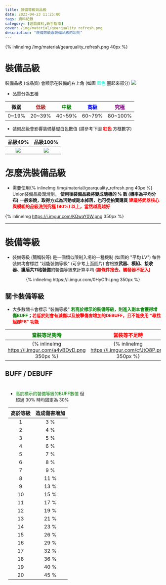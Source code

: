 ```yaml
---
title: 裝備等級與品級
date: 2023-04-23 11:25:00
tags: 資料紀錄
category: [遊戲資料,新手指南]
cover: /img/material/gearquality_refresh.png
description: "裝備等級跟裝備品級的說明"
---
```


{% inlineImg /img/material/gearquality_refresh.png 40px %}

# 裝備品級

裝備品級 (或品質) 會顯示在裝備的右上角 (如圖 <font color=#00ffdf>藍色</font> 圈起來部分)
![](https://i.imgur.com/nS1q5Tk.png)

- 品質分為五種

|微弱|<font color=brown>低級</font>|<font color=green>中級</font>|<font color=blue>高級</font>|<font color=purple>究極</font>
|:-:|:-:|:-:|:-:|:-:
|0~19%|20~39%|40~59%|60~79%|80~100%

- 裝備品級會影響裝備基礎白色數值 (請參考下圖 **<font color=red>紅色</font>** 方框數字)

|品級49%|品級100%
|:-:|:-:
|![](https://i.imgur.com/rI3pofo.png)|![](https://i.imgur.com/emczcUJ.png)

# 怎麼洗裝備品級

- 需要使用{% inlineImg /img/material/gearquality_refresh.png 40px %} Union裝備品級潤滑劑， **使用後裝備品級將變成隨機的 % 數 (機率為平均分布)**
**一般來說，取得方式為活動或副本掉落，也可從拍賣購買**
**<font color=red>建議將武器核心與模組的品級洗到究極 (90%) 以上，當然越高越好</font>**

{% inlineImg https://i.imgur.com/KQwaY0W.png 350px %}

---

# 裝備等級

- 裝備等級 (簡稱裝等) 是一個類似限制入場的一種機制 (如圖的 "平均 LV")
每件裝備均會標註 "超能裝備等級" (可參考上面圖片)
會根據**武器、模組、接收器、護盾共11格裝備**的裝備等級來計算平均 **<font color=red>(無條件捨去，觸發器不記入)</font>**

<div style="text-align: center">{% inlineImg https://i.imgur.com/0HyCfhi.png 350px %}</div>

## 關卡裝備等級

- 大多數關卡會標示 "裝備等級" 
**<font color=green>若高於標示的裝備等級，則進入副本會獲得增傷BUFF</font>；<font color=red>若低於則會有減傷以及被擊傷害增加的DEBUFF，且不能使用 "尋找組隊F6" 功能</font>**

|<font color=green>當裝等足夠時</font>|<font color=red>當裝等不足時</font>
|:-:|:-:
|{% inlineImg https://i.imgur.com/a4vBDyD.png 350px %}|{% inlineImg https://i.imgur.com/cfJtO8P.png 350px %}


## BUFF / DEBUFF

<div class="container">

<div class="childDiv">

- <font color=green>高於標示的裝備等級的BUFF數值</font>
但超過 30% 時均固定為 30%

|高於等級|造成傷害增加
|:-:|:-:
|1|3 %
|2|4 %
|3|5 %
|4|6 %
|5|7 %
|6|8 %
|7|9 %
|8|11 %
|9|13 %
|10|15 %
|11|17 %
|12|19 %
|13|21 %
|14|23 %
|15|26 %
|16|29 %
|17|32 %
|18|36 %
|19|40 %
|20|45 %
</div>
<div class="childDiv">

- <font color=red>低於標示的裝備等級的DEBUFF數值</font>

|低於等級|對敵人傷害減少|被攻擊傷害增加
|:-:|:-:|:-:
|1|10 %|10 %
|2|15 %|15 %
|3|20 %|20 %
|4|25 %|25 %
|5|30 %|30 %
|6|35 %|40 %
|7|40 %|50 %
|8|45 %|60 %
|9|50 %|80 %
|10|55 %|100 %
|11|60 %|120 %
|12|65 %|140 %
|13|70 %|160 %
|14|75 %|180 %
|15|80 %|200 %
</div>

</div>

## 強化提升裝備等級

強化會提升一部份的裝備等級

<div style="width: 50%;">

|強化等級|裝備等級提升
|:-:|:-:
|+1|0
|+2|0
|+3|1
|+4|1
|+5|1
|+6|2
|+7|2
|+8|2
|+9|3
|+10|3
|+11|4
|+12|5
|+13|9
|+14|14
|+15|20
|+16|26
|+17|32
|+18|38
|+19|44
|+20|50
</div>


---

<style>
    .container {
        overflow: hidden;
        zoom: 1;
        width: 100%;
        height: flex;
        /*border: 1px solid red;*/
    }
    .childDiv {
        float: left;
        width: 50%;
        height: 100%;
        padding: 10px;
        /* border: 1px solid greenyellow;*/
    }
</style>